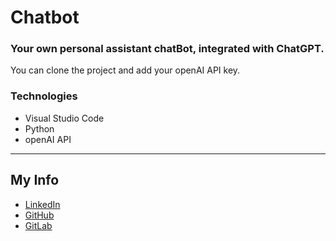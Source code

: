 # Chatbot

### Your own personal assistant chatBot, integrated with ChatGPT.

You can clone the project and add your openAI API key.

### Technologies

- Visual Studio Code
- Python
- openAI API

---

## My Info

- [LinkedIn](https://www.linkedin.com/in/tom-kondat-3b72201b0/)
- [GitHub](https://github.com/TomKondat)
- [GitLab](https://gitlab.com/TomKondat)
